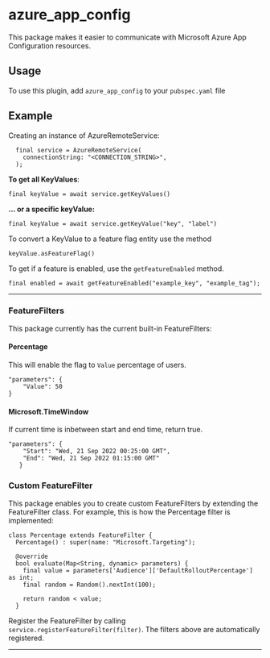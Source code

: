 
# azure_app_config  
This package makes it easier to communicate with Microsoft Azure App Configuration resources.

## Usage
To use this plugin, add `azure_app_config` to your `pubspec.yaml` file

## Example
Creating an instance of AzureRemoteService:

      final service = AzureRemoteService(
        connectionString: "<CONNECTION_STRING>",
      ); 


**To get all KeyValues**:

    final keyValue = await service.getKeyValues()

**... or a specific keyValue:**

    final keyValue = await service.getKeyValue("key", "label")

To convert a KeyValue to a feature flag entity use the method 

    keyValue.asFeatureFlag()

To get if a feature is enabled, use the `getFeatureEnabled` method.

    final enabled = await getFeatureEnabled("example_key", "example_tag");

---

### FeatureFilters

This package currently has the current built-in FeatureFilters:

#### Percentage
This will enable the flag to `Value` percentage of users.

    "parameters": {
    	"Value": 50
    }


#### Microsoft.TimeWindow
If current time is inbetween start and end time, return true. 

    "parameters": {
       	"Start": "Wed, 21 Sep 2022 00:25:00 GMT",
       	"End": "Wed, 21 Sep 2022 01:15:00 GMT"
       }

### Custom FeatureFilter

This package enables you to create custom FeatureFilters by extending the FeatureFilter class. For example, this is how the Percentage filter is implemented:

    class Percentage extends FeatureFilter {
      Percentage() : super(name: "Microsoft.Targeting");

      @override
      bool evaluate(Map<String, dynamic> parameters) {
        final value = parameters['Audience']['DefaultRolloutPercentage'] as int;
        final random = Random().nextInt(100);

        return random < value;
      }
    


Register the FeatureFilter by calling `service.registerFeatureFilter(filter)`. The filters above are automatically registered.


---

